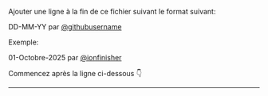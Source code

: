 Ajouter une ligne à la fin de ce fichier suivant le format suivant:

DD-MM-YY par [@githubusername](link_to_linkedin_account)

Exemple:

01-Octobre-2025 par [@ionfinisher](https://linkedin.com/in/teddy-assih-b4204b254/)

Commencez après la ligne ci-dessous 👇

---
